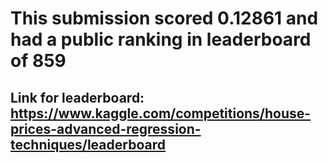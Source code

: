 # This submission scored 0.12861 and had a public ranking in leaderboard of 859

## Link for leaderboard: https://www.kaggle.com/competitions/house-prices-advanced-regression-techniques/leaderboard
